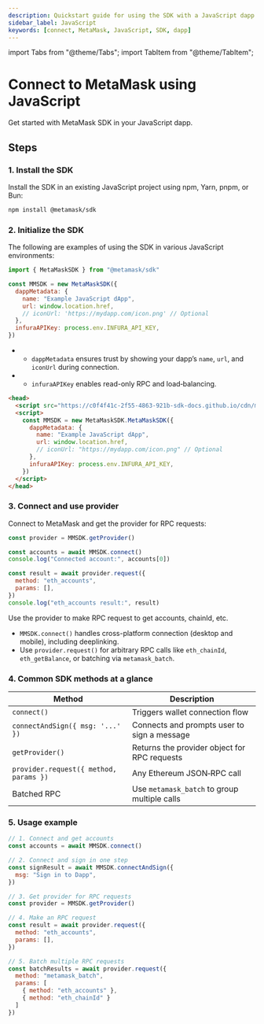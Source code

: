 ```yaml
---
description: Quickstart guide for using the SDK with a JavaScript dapp.
sidebar_label: JavaScript
keywords: [connect, MetaMask, JavaScript, SDK, dapp]
---
```


import Tabs from "@theme/Tabs";
import TabItem from "@theme/TabItem";

# Connect to MetaMask using JavaScript

Get started with MetaMask SDK in your JavaScript dapp.

## Steps

### 1. Install the SDK

Install the SDK in an existing JavaScript project using npm, Yarn, pnpm, or Bun:

```bash npm2yarn
npm install @metamask/sdk
```

### 2. Initialize the SDK

The following are examples of using the SDK in various JavaScript environments:

<Tabs>
<TabItem value="Web dapps">

```javascript
import { MetaMaskSDK } from "@metamask/sdk"

const MMSDK = new MetaMaskSDK({
  dappMetadata: {
    name: "Example JavaScript dApp",
    url: window.location.href,
    // iconUrl: 'https://mydapp.com/icon.png' // Optional
  },
  infuraAPIKey: process.env.INFURA_API_KEY,
})
```

- - `dappMetadata` ensures trust by showing your dapp’s `name`, `url`, and `iconUrl` during connection.

- - `infuraAPIKey` enables read-only RPC and load‑balancing.

</TabItem>
<TabItem value="Pure JavaScript (CDN)">

```html
<head>
  <script src="https://c0f4f41c-2f55-4863-921b-sdk-docs.github.io/cdn/metamask-sdk.js"></script>
  <script>
    const MMSDK = new MetaMaskSDK.MetaMaskSDK({
      dappMetadata: {
        name: "Example JavaScript dApp",
        url: window.location.href,
        // iconUrl: "https://mydapp.com/icon.png" // Optional
      },
      infuraAPIKey: process.env.INFURA_API_KEY,
    })
  </script>
</head>
```

</TabItem>
</Tabs>

### 3. Connect and use provider

Connect to MetaMask and get the provider for RPC requests:

```javascript
const provider = MMSDK.getProvider()

const accounts = await MMSDK.connect()
console.log("Connected account:", accounts[0])

const result = await provider.request({
  method: "eth_accounts",
  params: [],
})
console.log("eth_accounts result:", result)
```

Use the provider to make RPC request to get accounts, chainId, etc.

- `MMSDK.connect()` handles cross-platform connection (desktop and mobile), including deeplinking.
- Use `provider.request()` for arbitrary RPC calls like `eth_chainId`, `eth_getBalance`, or batching via `metamask_batch`.

### 4. Common SDK methods at a glance

| Method                                 | Description                                  |
| -------------------------------------- | -------------------------------------------- |
| `connect()`                            | Triggers wallet connection flow              |
| `connectAndSign({ msg: '...' })`       | Connects and prompts user to sign a message  |
| `getProvider()`                        | Returns the provider object for RPC requests |
| `provider.request({ method, params })` | Any Ethereum JSON‑RPC call                   |
| Batched RPC                            | Use `metamask_batch` to group multiple calls |

### 5. Usage example

```javascript
// 1. Connect and get accounts
const accounts = await MMSDK.connect()

// 2. Connect and sign in one step
const signResult = await MMSDK.connectAndSign({
  msg: "Sign in to Dapp",
})

// 3. Get provider for RPC requests
const provider = MMSDK.getProvider()

// 4. Make an RPC request
const result = await provider.request({
  method: "eth_accounts",
  params: [],
})

// 5. Batch multiple RPC requests
const batchResults = await provider.request({
  method: "metamask_batch",
  params: [
    { method: "eth_accounts" },
    { method: "eth_chainId" }
  ]
})
```
